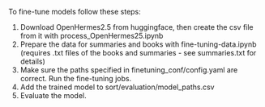 To fine-tune models follow these steps:

1. Download OpenHermes2.5 from huggingface, then create the csv file from it with process_OpenHermes25.ipynb
2. Prepare the data for summaries and books with fine-tuning-data.ipynb (requires .txt files of the books and summaries - see summaries.txt for details)
3. Make sure the paths specified in finetuning_conf/config.yaml are correct. Run the fine-tuning jobs.
4. Add the trained model to sort/evaluation/model_paths.csv
5. Evaluate the model.